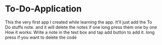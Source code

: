 # To-Do-Application
This the very first app I created while learning the app. It'll just add the To Do stuffs note. and it will delete the notes if one long press them one by one
How it works:
Write a note in the text box and tap add button to add it. long press if you want to delete the code

